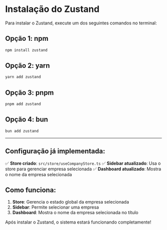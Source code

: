 # Instalação do Zustand

Para instalar o Zustand, execute um dos seguintes comandos no terminal:

## Opção 1: npm
```bash
npm install zustand
```

## Opção 2: yarn
```bash
yarn add zustand
```

## Opção 3: pnpm
```bash
pnpm add zustand
```

## Opção 4: bun
```bash
bun add zustand
```

---

## Configuração já implementada:

✅ **Store criado**: `src/store/useCompanyStore.ts`
✅ **Sidebar atualizado**: Usa o store para gerenciar empresa selecionada
✅ **Dashboard atualizado**: Mostra o nome da empresa selecionada

## Como funciona:

1. **Store**: Gerencia o estado global da empresa selecionada
2. **Sidebar**: Permite selecionar uma empresa
3. **Dashboard**: Mostra o nome da empresa selecionada no título

Após instalar o Zustand, o sistema estará funcionando completamente!
